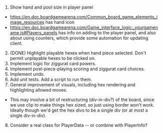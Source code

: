 1. Show hand and pool size in player panel
  * https://en.doc.boardgamearena.com/Common_board_game_elements_image_resources has hand icon
  * https://en.doc.boardgamearena.com/Game_interface_logic:_yourgamename.js#Players_panels has info on adding to the player panel, and also about using counters, which provide some automation for updating client.
2. (DONE) Highlight playable hexes when hand piece selected. Don't permit unplayable hexes to be clicked on.
3. Implement logic for ziggurat card powers.
4. Implement post-piece-playing scoring and ziggurat card choices.
5. Implement undo.
6. Add unit tests. Add a script to run them.
7. General improvement of visuals, including hex rendering and highlighting allowed moves.
  * This may involve a bit of restructuring (div-in-div?) of the board, since we use clip to make things hex sized, so just using border won't work. Ideally though we'd get the hex divs to be a single div (or at most a single div-in-div).
8. Consider a real class for PlayerData -- or combine with PlayerInfo?
